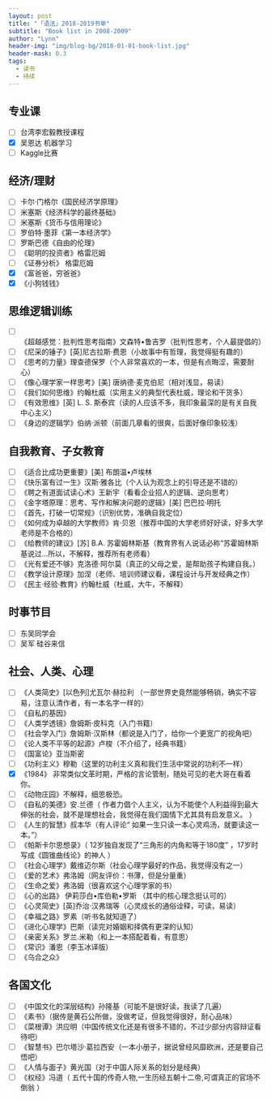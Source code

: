 ```yaml
---
layout: post
title: "「语法」2018-2019书单"
subtitle: "Book list in 2008-2009"
author: "Lynn"
header-img: "img/blog-bg/2018-01-01-book-list.jpg"
header-mask: 0.3
tags:
  - 读书
  - 待续
---
```



## 专业课
- [ ] 台湾李宏毅教授课程
- [x] 吴恩达 机器学习
- [ ] Kaggle比赛

## 经济/理财
- [ ] 卡尔·门格尔《国民经济学原理》
- [ ] 米塞斯《经济科学的最终基础》
- [ ] 米塞斯《货币与信用理论》
- [ ] 罗伯特·墨菲《第一本经济学》
- [ ] 罗斯巴德《自由的伦理》
- [ ] 《聪明的投资者》格雷厄姆
- [ ] 《证券分析》 格雷厄姆
- [x]  《富爸爸，穷爸爸》
- [x] 《小狗钱钱》

## 思维逻辑训练
- [ ] 《超越感觉：批判性思考指南》文森特•鲁吉罗（批判性思考，个人最提倡的）
- [ ] 《尼采的锤子》[英]尼古拉斯·费恩（小故事中有哲理，我觉得挺有趣的）
- [ ] 《思考的力量》理查德保罗（个人非常喜欢的一本，但是有点晦涩，需要耐心）
- [ ] 《像心理学家一样思考》[美] 唐纳德·麦克伯尼（相对浅显，易读）
- [ ] 《我们如何思维》约翰杜威（实用主义的典型代表杜威，理论和干货多）
- [ ] 《有效思维》[英] L. S. 斯泰宾（读的人应该不多，我印象最深的是有关自我中心主义）
- [ ] 《身边的逻辑学》伯纳·派顿（前面几章看的很爽，后面好像印象较浅）

## 自我教育、子女教育
- [ ] 《适合比成功更重要》[美] 布朗温•卢埃林
- [ ] 《快乐富有过一生》汉斯·雅各比（个人认为观念上的引导还是不错的）
- [ ] 《聘之有道面试读心术》王新宇（看看企业招人的逻辑、逆向思考）
- [ ] 《金字塔原理：思考、写作和解决问题的逻辑》[美] 巴巴拉·明托
- [ ] 《首先，打破一切常规》（识别优势，准确自我定位）
- [ ] 《如何成为卓越的大学教师》肯·贝恩（推荐中国的大学老师好好读，好多大学老师是不合格的）
- [ ] 《给教师的建议》[苏] B.A. 苏霍姆林斯基（教育界有人说话必称“苏霍姆林斯基说过…所以，不解释，推荐所有老师看）
- [ ] 《光有爱还不够》克洛德·阿尔莫（真正的父母之爱，是帮助孩子构建自我。）
- [ ] 《教学设计原理》加涅（老师、培训师建议看，课程设计与开发经典之作）
- [ ] 《民主·经验·教育》约翰杜威（杜威，大牛，不解释）

## 时事节目
- [ ] 东吴同学会
- [ ] 吴军 硅谷来信

## 社会、人类、心理
- [ ] 《人类简史》[以色列]尤瓦尔·赫拉利 （一部世界史竟然能够畅销，确实不容易，注意认清作者，有一本名字一样的）
- [ ] 《自私的基因》
- [ ] 《人类学透镜》詹姆斯·皮科克（入门书籍）
- [ ] 《社会学入门》詹姆斯·汉斯林（都说是入门了，给你一个更宽广的视角吧）
- [ ] 《论人类不平等的起源》卢梭（不介绍了，经典书籍）
- [ ] 《国富论》亚当斯密
- [ ] 《功利主义》穆勒（这里的功利主义真和我们生活中常说的功利不一样）
- [x] 《1984》 非常类似文革时期，严格的言论管制，随处可见的老大哥在看着你。
- [ ] 《动物庄园》不解释，细思极恐。
- [ ] 《自私的美德》安.兰德（ 作者力倡个人主义，认为不能使个人利益得到最大伸张的社会，就不是理想社会，我觉得在我们国情下尤其具有启发意义。 ）
- [ ] 《人生的智慧》叔本华（有人评论“ 如果一生只读一本心灵鸡汤，就要读这一本。”）
- [ ] 《帕斯卡尔思想录》（ 12岁独自发现了“三角形的内角和等于180度” ，17岁时写成《圆锥曲线论》的神人 ）
- [ ] 《社会心理学》戴维迈尔斯（社会心理学最好的作品，我觉得没有之一）
- [ ] 《爱的艺术》弗洛姆（网友评价：书薄，但是分量重）
- [ ] 《生命之爱》弗洛姆（很喜欢这个心理学家的书）
- [ ] 《心的出路》 伊莉莎白•库伯勒•罗斯 （其中的核心理念挺认可的）
- [ ] 《心灵简史》[英]乔治·汉弗瑞等（心灵成长的通俗诠释，可读，易读）
- [ ] 《幸福之路》罗素（听书名就知道了）
- [ ] 《进化心理学》巴斯（读完对婚姻和择偶有更深的认知）
- [ ] 《亲密关系》罗兰.米勒（和上一本搭配着看，有意思）
- [ ] 《常识》潘恩（李玉冰译版）
- [ ] 《乌合之众》

## 各国文化
- [ ] 《中国文化的深层结构》孙隆基（可能不是很好读，我读了几遍）
- [ ] 《素书》（据传是黄石公所做，没做考证，但我觉得很好，耐心品味）
- [ ] 《菜根谭》洪应明（中国传统文化还是有很多不错的，不过少部分内容辩证看待吧）
- [ ] 《智慧书》巴尔塔沙·葛拉西安（一本小册子，据说曾经风靡欧洲，还是要自己悟吧）
- [ ] 《人情与面子》黄光国（对于中国人际关系的划分是经典）
- [ ] 《权经》冯道（ 五代十国的传奇人物,一生历经五朝十二帝,可谓真正的官场不倒翁 ）
